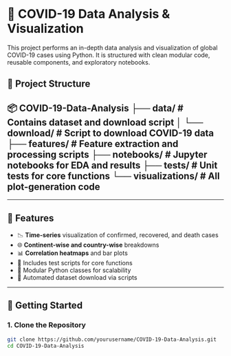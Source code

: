 # 🦠 COVID-19 Data Analysis & Visualization

This project performs an in-depth data analysis and visualization of global COVID-19 cases using Python. It is structured with clean modular code, reusable components, and exploratory notebooks.


## 📁 Project Structure
📦 COVID-19-Data-Analysis
├── data/ # Contains dataset and download script
│ └── download/ # Script to download COVID-19 data
├── features/ # Feature extraction and processing scripts
├── notebooks/ # Jupyter notebooks for EDA and results
├── tests/ # Unit tests for core functions
└── visualizations/ # All plot-generation code
---


---

## 🧰 Features

- 📉 **Time-series** visualization of confirmed, recovered, and death cases
- 🌐 **Continent-wise and country-wise** breakdowns
- 📊 **Correlation heatmaps** and bar plots
- 🧪 Includes test scripts for core functions
- 🧱 Modular Python classes for scalability
- 📂 Automated dataset download via scripts

---

## 🔧 Getting Started

### 1. Clone the Repository

```bash
git clone https://github.com/yourusername/COVID-19-Data-Analysis.git
cd COVID-19-Data-Analysis


